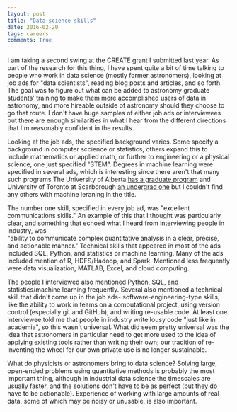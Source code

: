 ```yaml
---
layout: post
title: "Data science skills"
date: 2016-02-20
tags: careers
comments: True
---
```


I am taking a second swing at the CREATE grant I submitted last year. As part of the research for this thing, I have 
spent quite a bit of time talking to people who work in data science (mostly former astronomers), 
looking at job ads for "data scientists", reading blog posts and articles, and so
forth. The goal was to figure out what can be added to astronomy graduate students' training to make them more
accomplished users of data in astronomy, and more hireable outside of astronomy should they choose to go that route. 
I don't have huge samples of either job ads or interviewees but there are enough similarities in what I hear from the
different directions that I'm reasonably confident in the results.

Looking at the job ads, the specified background varies. Some specify a background in computer sccience or statistics, others
expand this to include mathematics or applied math, or further to engineering or a physical science, one just specified "STEM".
Degrees in machine learning were specified in several ads, which is interesting since there aren't that many such programs
The University of Alberta [has a graduate program](https://uofa.ualberta.ca/computing-science/graduate-studies/programs-and-admissions/statistical-machine-learning)
and University of Toronto at Scarborough 
[an undergrad one](http://www.utsc.utoronto.ca/admissions/programs/statistics-machine-learning-data-mining-stream-quantitative-finance-stream)
but I couldn't find any others with machine leraning in the title.

The number one skill, specified in every job ad, was "excellent communications skills." An example of this that I thought was
particularly clear, and something that echoed what I heard from interviewing people in industry, was \
"ability to communicate complex quantitative analysis in a clear, precise, and actionable manner." Technical skills that appeared in
most of the ads included SQL, Python, and statistics or machine learning. Many of the ads included mention of R, HDFS/Hadoop,
and Spark. Mentioned less frequently were data visualization, MATLAB, Excel, and cloud computing. 

The people I interviewed also mentioned Python, SQL, and statistics/machine learning frequently. Several also mentioned
a technical skill that didn't come up in the job ads- software-engineering-type skills, like the ability to work in
teams on a computational project, using version control (especially git and GitHub), and writing re-usable code.
At least one interviewee told me that people in industry write lousy code "just like in academia", so this wasn't universal.
What did seem pretty universal was the idea that astronomers in particular need to get more used to the idea of
applying existing tools rather than writing their own; our tradition of re-inventing the wheel for our own private use
is no longer sustainable.

What do physicists or astronomers bring to data science? Solving large, open-ended problems using quantitative methods
is probably the most important thing, although in industrial data science the timescales are usually faster, and
the solutions don't have to be as perfect (but they do have to be actionable). Experience of working with large amounts 
of real data, some of which may be noisy or unusable, is also important.
